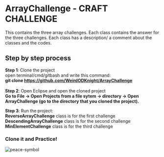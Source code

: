 # ArrayChallenge - CRAFT CHALLENGE


This contains the three array challenges. Each class contains the answer for the three challenges. 
Each class has a description/ a comment about the classes and the codes.

## Step by step process
 **Step 1**: Clone the project </br>
                open terminal/cmd/gitbash and write this command: </br>
                       **git clone https://github.com/WeirdODKnight/ArrayChallenge** </br>
                       </br>
 **Step 2**: Open Eclipse and open the cloned project
 </br>
                  **Go to File -> Open Projects from a file sytem -> directory -> Open ArrayChallenge (go to the directory that you cloned the project).**
                  </br>
 
 **Step 3**: Run the project:
 </br>
             **ReverseArrayChallenge** class is for the first challenge
             </br>
             **DescendingArrayChallenge** class is for the second challenge
             </br>
             **MinElementChallenge** class is for the third challenge
             </br>

### Clone it and Practice!

![peace-symbol](https://user-images.githubusercontent.com/84514599/142714617-1e308040-414c-4bdb-bb05-751dff2613eb.png)
